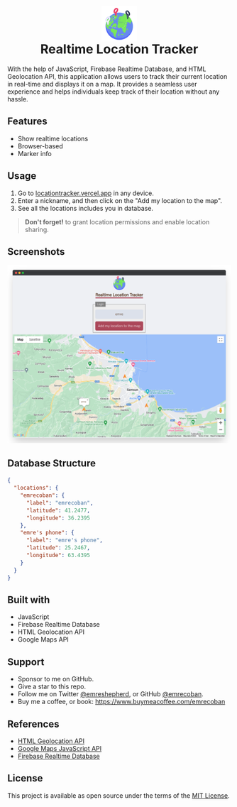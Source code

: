 <h1 align="center"><img src="img/ico.png" height="80" align="center" /><br />Realtime Location Tracker</h1>

With the help of JavaScript, Firebase Realtime Database, and HTML Geolocation API, this application allows users to track their current location in real-time and displays it on a map. It provides a seamless user experience and helps individuals keep track of their location without any hassle.

## Features
- Show realtime locations
- Browser-based
- Marker info

## Usage
1. Go to [locationtracker.vercel.app](https://locationtracker.vercel.app) in any device.
2. Enter a nickname, and then click on the "Add my location to the map".
3. See all the locations includes you in database.

> **Don't forget!**
> to grant location permissions and enable location sharing.

## Screenshots
![homepage](github_assets/ss1.png)

## Database Structure
```json
{
  "locations": {
    "emrecoban": {
      "label": "emrecoban",
      "latitude": 41.2477,
      "longitude": 36.2395
    },
    "emre's phone": {
      "label": "emre's phone",
      "latitude": 25.2467,
      "longitude": 63.4395
    }
  }
}
```

## Built with
- JavaScript
- Firebase Realtime Database
- HTML Geolocation API
- Google Maps API

## Support
- Sponsor to me on GitHub.
- Give a star to this repo.
- Follow me on Twitter [@emreshepherd](https://twitter.com/emreshepherd), or GitHub [@emrecoban](https://github.com/emrecoban).
- Buy me a coffee, or book: https://www.buymeacoffee.com/emrecoban

## References
- [HTML Geolocation API](https://www.w3schools.com/html/html5_geolocation.asp)
- [Google Maps JavaScript API](https://developers.google.com/maps/documentation/javascript)
- [Firebase Realtime Database](https://firebase.google.com/docs/database/web/start?hl=en#web-version-9)

## License
This project is available as open source under the terms of the [MIT License](https://github.com/emrecoban/realtimeLocationTracker/blob/main/LICENSE).